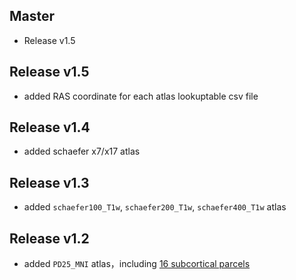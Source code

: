 ## Master
* Release v1.5

## Release v1.5
* added RAS coordinate for each atlas lookuptable csv file

## Release v1.4
* added schaefer x7/x17 atlas

## Release v1.3
* added `schaefer100_T1w`, `schaefer200_T1w`, `schaefer400_T1w` atlas

## Release v1.2
* added `PD25_MNI` atlas，including [16 subcortical parcels](https://nist.mni.mcgill.ca/multi-contrast-pd25-atlas/)



